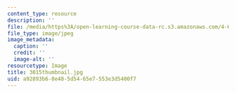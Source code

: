 ```yaml
---
content_type: resource
description: ''
file: /media/https%3A/open-learning-course-data-rc.s3.amazonaws.com/4-614-religious-architecture-and-islamic-cultures-fall-2002/a92893b68e485d5465e7553e3d5400f7_3015thumbnail.jpg
file_type: image/jpeg
image_metadata:
  caption: ''
  credit: ''
  image-alt: ''
resourcetype: Image
title: 3015thumbnail.jpg
uid: a92893b6-8e48-5d54-65e7-553e3d5400f7
---
```

